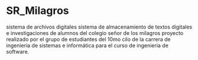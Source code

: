 # SR_Milagros
sistema de archivos digitales 
sistema de almacenamiento de textos digitales e investigaciones de alumnos del colegio señor de los milagros
proyecto realizado por el grupo de estudiantes del 10mo cilo 
de la carrera de ingenieria de sistemas e informática
para el curso de ingenieria de software.
